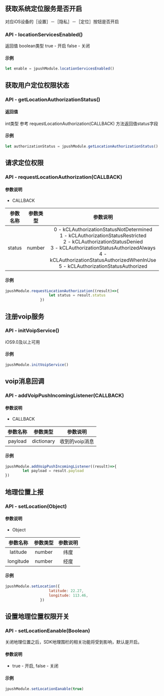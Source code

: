 ## 获取系统定位服务是否开启

对应iOS设备的［设置］－［隐私］－［定位］按钮是否开启

### API - locationServicesEnabled()
返回值 boolean类型 true - 开启 false - 关闭

#### 示例

```javascript
let enable = jpushModule.locationServicesEnabled()
```

## 获取用户定位权限状态

### API - getLocationAuthorizationStatus()

#### 返回值
int类型 
参考 requestLocationAuthorization(CALLBACK) 方法返回值status字段

#### 示例

```javascript
let authorizationStatus = jpushModule.getLocationAuthorizationStatus()
```

## 请求定位权限 

### API - requestLocationAuthorization(CALLBACK)

#### 参数说明
- CALLBACK

|参数名称|参数类型|参数说明|
|:-----:|:----:|:-----:|
|status|number|0 - kCLAuthorizationStatusNotDetermined <br>1 - kCLAuthorizationStatusRestricted <br>2 - kCLAuthorizationStatusDenied <br>3 - kCLAuthorizationStatusAuthorizedAlways <br>4 - kCLAuthorizationStatusAuthorizedWhenInUse <br>5 - kCLAuthorizationStatusAuthorized|

#### 示例

```javascript
jpushModule.requestLocationAuthorization((result)=>{
					let status = result.status
				})
```



## 注册voip服务

### API - initVoipService()

iOS9.0及以上可用

#### 示例
```javascript
jpushModule.initVoipService()
```

## voip消息回调

### API - addVoipPushIncomingListener(CALLBACK)

#### 参数说明

- CALLBACK

|参数名称|参数类型|参数说明|
|:-----:|:----:|:-----:|
|payload|dictionary|收到的voip消息|

#### 示例
```javascript
jpushModule.addVoipPushIncomingListener((result)=>{
		let payload = result.payload
})
```


## 地理位置上报

### API - setLocation(Object)

#### 参数说明

- Object

|参数名称|参数类型|参数说明|
|:-----:|:----:|:-----:|
|latitude|number|纬度|
|longitude|number|经度|


#### 示例
```javascript
jpushModule.setLocation({
					latitude: 22.27,
					longitude: 113.46,
				})
```

## 设置地理位置权限开关

### API - setLocationEanable(Boolean)
关闭地理位置之后，SDK地理围栏的相关功能将受到影响，默认是开启。

#### 参数说明

- true - 开启, false - 关闭

#### 示例
```javascript
jpushModule.setLocationEanable(true)
```


